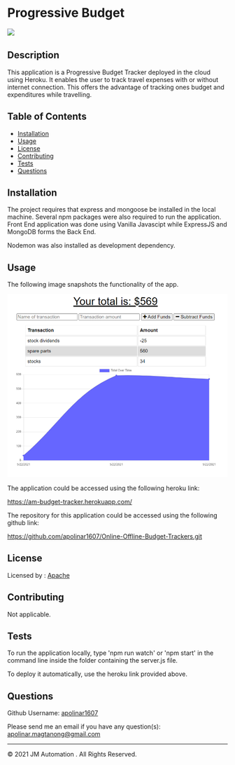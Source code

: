 # Progressive Budget

  ![](https://img.shields.io/badge/license-Apache-blue)

  ## Description 
  
  This application is a Progressive Budget Tracker deployed in the cloud using Heroku. It enables the user to track travel expenses with or without internet connection. This offers the advantage of tracking ones budget and expenditures while travelling.

  
  ## Table of Contents
  
  * [Installation](#installation)
  * [Usage](#usage)
  * [License](#license)
  * [Contributing](#contributing)
  * [Tests](#tests)
  * [Questions](#questions)
  
  
  ## Installation
  
  The project requires that express and mongoose be installed in the local machine. Several npm packages were also required to run the application. Front End application was done using Vanilla Javascipt while ExpressJS and MongoDB forms the Back End.

  Nodemon was also installed as development dependency.
  
  
  ## Usage 
  
  The following image snapshots the functionality of the app.

  ![](./public/img/screen_capture1.PNG)

  
  The application could be accessed using the following heroku link:

  https://am-budget-tracker.herokuapp.com/


  The repository for this application could be accessed using the following github link:

  https://github.com/apolinar1607/Online-Offline-Budget-Trackers.git

  
  
  ## License
  
  Licensed by : [Apache](./utils/license-Apache)
  
  
  ## Contributing
  
  Not applicable.
  
  ## Tests

  To run the application locally, type 'npm run watch' or 'npm start' in the command line inside the folder containing the server.js file.
  
  To deploy it automatically, use the heroku link provided above.


  ## Questions
  
  Github Username: 
  [apolinar1607](https://github.com/apolinar1607)

  Please send me an email if you have any question(s): 
  apolinar.magtanong@gmail.com
  
  


  ---
  © 2021 JM Automation . All Rights Reserved.

